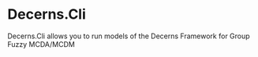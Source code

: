 # Decerns.Cli
Decerns.Cli allows you to run models of the Decerns Framework for Group Fuzzy MCDA/MCDM
